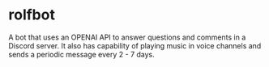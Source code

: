 # rolfbot
A bot that uses an OPENAI API to answer questions and comments in a Discord server. It also has capability of playing music in voice channels and sends a periodic message every 2 - 7 days. 
